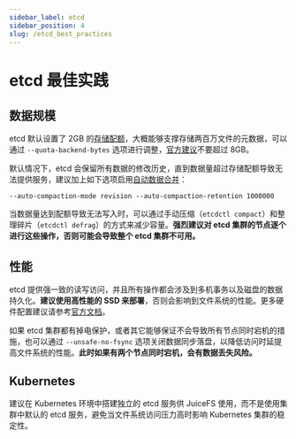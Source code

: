 ```yaml
---
sidebar_label: etcd
sidebar_position: 4
slug: /etcd_best_practices
---
```


# etcd 最佳实践

## 数据规模

etcd 默认设置了 2GB 的[存储配额](https://etcd.io/docs/latest/op-guide/maintenance/#space-quota)，大概能够支撑存储两百万文件的元数据，可以通过 `--quota-backend-bytes` 选项进行调整，[官方建议](https://etcd.io/docs/latest/dev-guide/limit)不要超过 8GB。

默认情况下，etcd 会保留所有数据的修改历史，直到数据量超过存储配额导致无法提供服务，建议加上如下选项启用[自动数据合并](https://etcd.io/docs/latest/op-guide/maintenance/#auto-compaction)：

```
--auto-compaction-mode revision --auto-compaction-retention 1000000
```

当数据量达到配额导致无法写入时，可以通过手动压缩（`etcdctl compact`）和整理碎片（`etcdctl defrag`）的方式来减少容量。**强烈建议对 etcd 集群的节点逐个进行这些操作，否则可能会导致整个 etcd 集群不可用。**

## 性能

etcd 提供强一致的读写访问，并且所有操作都会涉及到多机事务以及磁盘的数据持久化。**建议使用高性能的 SSD 来部署**，否则会影响到文件系统的性能。更多硬件配置建议请参考[官方文档](https://etcd.io/docs/latest/op-guide/hardware)。

如果 etcd 集群都有掉电保护，或者其它能够保证不会导致所有节点同时宕机的措施，也可以通过 `--unsafe-no-fsync` 选项关闭数据同步落盘，以降低访问时延提高文件系统的性能。**此时如果有两个节点同时宕机，会有数据丢失风险。**

## Kubernetes

建议在 Kubernetes 环境中搭建独立的 etcd 服务供 JuiceFS 使用，而不是使用集群中默认的 etcd 服务，避免当文件系统访问压力高时影响 Kubernetes 集群的稳定性。
